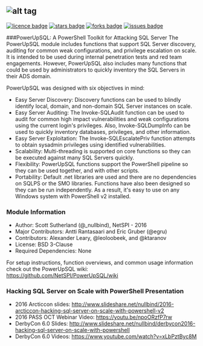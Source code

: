 
## ![alt tag](https://github.com/NetSPI/PowerUpSQL/blob/master/images/powerupsql-large.png)
[![licence badge]][licence]
[![stars badge]][stars]
[![forks badge]][forks]
[![issues badge]][issues]

[licence badge]:https://img.shields.io/badge/license-New%20BSD-blue.svg
[stars badge]:https://img.shields.io/github/stars/NetSPI/PowerUpSQL.svg
[forks badge]:https://img.shields.io/github/forks/NetSPI/PowerUpSQL.svg
[issues badge]:https://img.shields.io/github/issues/NetSPI/PowerUpSQL.svg

[licence]:https://github.com/NetSPI/PowerUpSQL/blob/master/LICENSE
[stars]:https://github.com/NetSPI/PowerUpSQL/stargazers
[forks]:https://github.com/NetSPI/PowerUpSQL/network
[issues]:https://github.com/NetSPI/PowerUpSQL/issues

###PowerUpSQL: A PowerShell Toolkit for Attacking SQL Server
The PowerUpSQL module includes functions that support SQL Server discovery, auditing for common weak configurations, and privilege escalation on scale.  It is intended to be used during internal penetration tests and red team engagements. However, PowerUpSQL also includes many functions that could be used by administrators to quickly inventory the SQL Servers in their ADS domain.

PowerUpSQL was designed with six objectives in mind:
* Easy Server Discovery: Discovery functions can be used to blindly identify local, domain, and non-domain SQL Server instances on scale.
* Easy Server Auditing: The Invoke-SQLAudit function can be used to audit for common high impact vulnerabilities and weak configurations using the current login's privileges.  Also, Invoke-SQLDumpInfo can be used to quickly inventory databases, privileges, and other information.
* Easy Server Exploitation: The Invoke-SQLEscalatePriv function attempts to obtain sysadmin privileges using identified vulnerabilities. 
* Scalability: Multi-threading is supported on core functions so they can be executed against many SQL Servers quickly.
* Flexibility: PowerUpSQL functions support the PowerShell pipeline so they can be used together, and with other scripts.
* Portability: Default .net libraries are used and there are no dependencies on SQLPS or the SMO libraries. Functions have also been designed so they can be run independently. As a result, it's easy to use on any Windows system with PowerShell v2 installed.


### Module Information
* Author: Scott Sutherland (@_nullbind), NetSPI - 2016
* Major Contributors: Antti Rantasaari and Eric Gruber (@egru)
* Contributors: Alexander Leary, @leoloobeek, and @ktaranov
* License: BSD 3-Clause
* Required Dependencies: None
 
For setup instructions, function overviews, and common usage information check out the PowerUpSQL wiki: https://github.com/NetSPI/PowerUpSQL/wiki

### Hacking SQL Server on Scale with PowerShell Presentation
* 2016 Arcticcon slides: http://www.slideshare.net/nullbind/2016-arcticcon-hacking-sql-server-on-scale-with-powershell-v2
* 2016 PASS OCT Webinar Video: https://youtu.be/npoORzfP7rw
* DerbyCon 6.0 Slides: http://www.slideshare.net/nullbind/derbycon2016-hacking-sql-server-on-scale-with-powershell
* DerbyCon 6.0 Videos: https://www.youtube.com/watch?v=xLbPztByc8M


